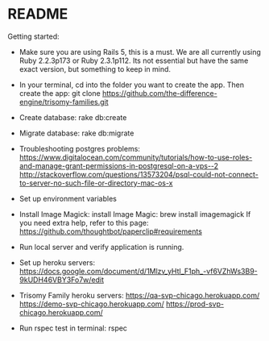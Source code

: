 # README

Getting started:

- Make sure you are using Rails 5, this is a must. We are all currently using Ruby 2.2.3p173  or Ruby 2.3.1p112. Its not essential but have the same exact version, but something to keep in mind.

- In your terminal, cd into the folder you want to create the app. Then create the app:
git clone https://github.com/the-difference-engine/trisomy-families.git

- Create database: rake db:create

- Migrate database: rake db:migrate

- Troubleshooting postgres problems:
https://www.digitalocean.com/community/tutorials/how-to-use-roles-and-manage-grant-permissions-in-postgresql-on-a-vps--2
http://stackoverflow.com/questions/13573204/psql-could-not-connect-to-server-no-such-file-or-directory-mac-os-x

- Set up environment variables

- Install Image Magick: install Image Magic: brew install imagemagick
If you need extra help, refer to this page: https://github.com/thoughtbot/paperclip#requirements

- Run local server and verify application is running.

- Set up heroku servers:
https://docs.google.com/document/d/1Mlzv_yHtl_F1ph_-vf6VZhWs3B9-9kUDH46VBY3Fo7w/edit

- Trisomy Family heroku servers:
https://qa-svp-chicago.herokuapp.com/
https://demo-svp-chicago.herokuapp.com/
https://prod-svp-chicago.herokuapp.com/

- Run rspec test in terminal: rspec